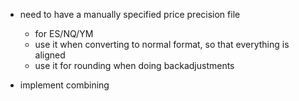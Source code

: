 - need to have a manually specified price precision file
  - for ES/NQ/YM
  - use it when converting to normal format, so that everything is aligned
  - use it for rounding when doing backadjustments

- implement combining